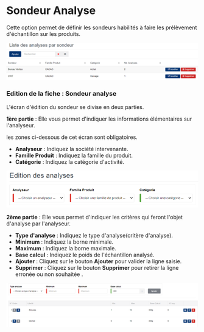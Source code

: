 # Sondeur Analyse

Cette option permet de définir les sondeurs habilités à faire les prélèvement d'échantillon sur les produits.

![](../../.gitbook/assets/sondeurAnalyse1.PNG)

### **Edition de la fiche : Sondeur analyse**

L'écran d'édition du sondeur se divise en deux parties.

**1ère partie** : Elle vous permet d'indiquer les informations élémentaires sur l'analyseur.

les zones ci-dessous de cet écran sont obligatoires.

* **Analyseur** : Indiquez la société intervenante.
* **Famille Produit** : Indiquez la famille du produit.
* **Catégorie** : Indiquez la catégorie d'activité.

![](../../.gitbook/assets/sondeurAnalyse2.PNG)

**2ème partie** : Elle vous permet d'indiquer les critères qui feront l'objet d'analyse par l'analyseur.

* **Type d'analyse** : Indiquez le type d'analyse(critère d'analyse).
* **Minimum** : Indiquez la borne minimale.
* **Maximum** : Indiquez la borne maximale.
* **Base calcul** : Indiquez le poids de l'échantillon analysé.
* **Ajouter** : Cliquez sur le bouton **Ajouter** pour valider la ligne saisie.
* **Supprimer** : Cliquez sur le bouton **Supprimer** pour retirer la ligne erronée ou non souhaitée .

![](../../.gitbook/assets/sondeurAnalyse3.PNG)
